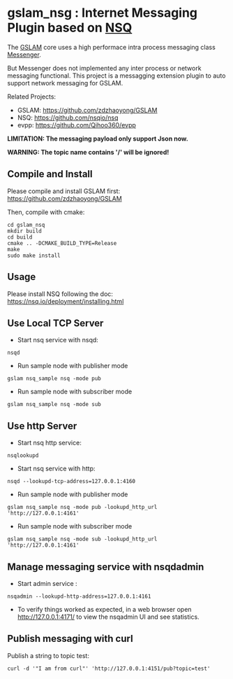 # gslam_nsg : Internet Messaging Plugin based on [NSQ](https://nsq.io/) 

The [GSLAM](https://github.com/zdzhaoyong/GSLAM) core uses a high performace intra process messaging class [Messenger](https://zdzhaoyong.github.io/GSLAM/messenger.html).

But Messenger does not implemented any inter process or network messaging functional.
This project is a messagging extension plugin to auto support network messaging for GSLAM.

Related Projects:
- GSLAM: https://github.com/zdzhaoyong/GSLAM
- NSQ: https://github.com/nsqio/nsq
- evpp: https://github.com/Qihoo360/evpp

**LIMITATION: The messaging payload only support Json now.**

**WARNING: The topic name contains '/' will be ignored!**

## Compile and Install

Please compile and install GSLAM first: https://github.com/zdzhaoyong/GSLAM

Then, compile with cmake:

```
cd gslam_nsq
mkdir build
cd build
cmake .. -DCMAKE_BUILD_TYPE=Release
make
sudo make install
```

## Usage

Please install NSQ following the doc: https://nsq.io/deployment/installing.html

## Use Local TCP Server

- Start nsq service with nsqd:

```
nsqd
```

- Run sample node with publisher mode

```
gslam nsq_sample nsq -mode pub
```

- Run sample node with subscriber mode

```
gslam nsq_sample nsq -mode sub
```

## Use http Server

- Start nsq http service:

```
nsqlookupd
```

- Start nsq service with http:

```
nsqd --lookupd-tcp-address=127.0.0.1:4160
```

- Run sample node with publisher mode

```
gslam nsq_sample nsq -mode pub -lookupd_http_url 'http://127.0.0.1:4161'
```

- Run sample node with subscriber mode

```
gslam nsq_sample nsq -mode sub -lookupd_http_url 'http://127.0.0.1:4161'
```

## Manage messaging service with nsqdadmin

- Start admin service :

```
nsqadmin --lookupd-http-address=127.0.0.1:4161
```

- To verify things worked as expected, in a web browser open http://127.0.0.1:4171/ to view the nsqadmin UI and see statistics.


## Publish messaging with curl

Publish a string to topic test:
```
curl -d '"I am from curl"' 'http://127.0.0.1:4151/pub?topic=test'
```



